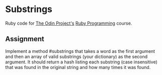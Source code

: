 # Substrings

Ruby code for [The Odin Project's](https://www.theodinproject.com/) [Ruby Programming](https://www.theodinproject.com/courses/ruby-programming/lessons/sub-strings) course.

## Assignment

Implement a method #substrings that takes a word as the first argument and then an array of valid substrings (your dictionary) as the second argument. It should return a hash listing each substring (case insensitive) that was found in the original string and how many times it was found.
